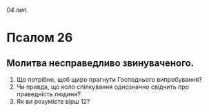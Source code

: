 
_04.лип._

# Псалом 26

## Молитва несправедливо звинуваченого.
1. Що потрібно, щоб щиро прагнути Господнього випробування?
2. Чи правда, що коло спілкування однозначно свідчить про праведність людини?
3. Як ви розумієте вірш 12?
